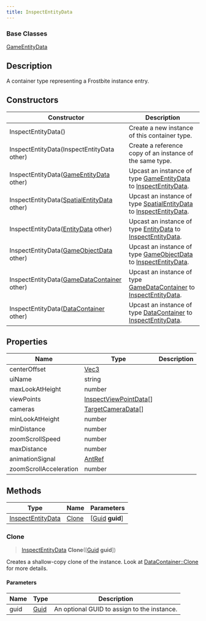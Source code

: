 ```yaml
---
title: InspectEntityData
---
```

### Base Classes

[GameEntityData](GameEntityData)

## Description

A container type representing a Frostbite instance entry.

## Constructors

| Constructor                                                                  | Description                                                                                                               |
| ---------------------------------------------------------------------------- | ------------------------------------------------------------------------------------------------------------------------- |
| InspectEntityData()                                                          | Create a new instance of this container type.                                                                             |
| InspectEntityData(InspectEntityData other)                                   | Create a reference copy of an instance of the same type.                                                                  |
| InspectEntityData([GameEntityData](GameEntityData) other)                    | Upcast an instance of type [GameEntityData](GameEntityData) to [InspectEntityData](InspectEntityData).                    |
| InspectEntityData([SpatialEntityData](SpatialEntityData) other)              | Upcast an instance of type [SpatialEntityData](SpatialEntityData) to [InspectEntityData](InspectEntityData).              |
| InspectEntityData([EntityData](EntityData) other)                            | Upcast an instance of type [EntityData](EntityData) to [InspectEntityData](InspectEntityData).                            |
| InspectEntityData([GameObjectData](GameObjectData) other)                    | Upcast an instance of type [GameObjectData](GameObjectData) to [InspectEntityData](InspectEntityData).                    |
| InspectEntityData([GameDataContainer](GameDataContainer) other)              | Upcast an instance of type [GameDataContainer](GameDataContainer) to [InspectEntityData](InspectEntityData).              |
| InspectEntityData([DataContainer](/vext/ref/shared/class/datacontainer) other) | Upcast an instance of type [DataContainer](/vext/ref/shared/class/datacontainer) to [InspectEntityData](InspectEntityData). |

## Properties

| Name                   | Type                                             | Description |
| ---------------------- | ------------------------------------------------ | ----------- |
| centerOffset           | [Vec3](/vext/ref/shared/class/vec3)                |             |
| uiName                 | string                                           |             |
| maxLookAtHeight        | number                                           |             |
| viewPoints             | [InspectViewPointData](InspectViewPointData)\[\] |             |
| cameras                | [TargetCameraData](TargetCameraData)\[\]         |             |
| minLookAtHeight        | number                                           |             |
| minDistance            | number                                           |             |
| zoomScrollSpeed        | number                                           |             |
| maxDistance            | number                                           |             |
| animationSignal        | [AntRef](AntRef)                                 |             |
| zoomScrollAcceleration | number                                           |             |

## Methods

| Type                                   | Name            | Parameters                                     |
| -------------------------------------- | --------------- | ---------------------------------------------- |
| [InspectEntityData](InspectEntityData) | [Clone](#clone) | \[[Guid](/vext/ref/shared/class/guid) **guid**\] |

### Clone

> [InspectEntityData](InspectEntityData) **Clone**(\[[Guid](/vext/ref/shared/class/guid) **guid**\])

Creates a shallow-copy clone of the instance. Look at [DataContainer::Clone](/vext/ref/shared/class/datacontainer#clone) for more details.

#### Parameters

| Name | Type         | Description                                 |
| ---- | ------------ | ------------------------------------------- |
| guid | [Guid](Guid) | An optional GUID to assign to the instance. |
